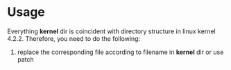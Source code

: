 # Usage

Everything <strong>kernel</strong> dir is coincident with directory structure in linux kernel 4.2.2. Therefore,
you need to do the following:

1. replace the corresponding file according to filename in <strong>kernel</strong> dir or use patch


